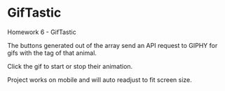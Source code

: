 # GifTastic
Homework 6 - GifTastic


The buttons generated out of the array send an API request to GIPHY for gifs with the tag of that animal.

Click the gif to start or stop their animation.

Project works on mobile and will auto readjust to fit screen size.